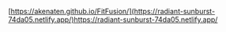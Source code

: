 [https://akenaten.github.io/FitFusion/](https://radiant-sunburst-74da05.netlify.app/)https://radiant-sunburst-74da05.netlify.app/
